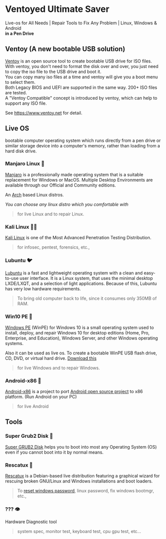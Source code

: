 # Ventoyed Ultimate Saver
Live-os for All Needs | Repair Tools to Fix Any Problem | Linux, Windows & Android  
**in a Pen Drive**

## Ventoy (A new bootable USB solution)
[Ventoy](https://github.com/ventoy/Ventoy "GitHub Repo") is an open source tool to create bootable USB drive for ISO files.  
With ventoy, you don't need to format the disk over and over, you just need to copy the iso file to the USB drive and boot it.  
You can copy many iso files at a time and ventoy will give you a boot menu to select them.  
Both Legacy BIOS and UEFI are supported in the same way. 200+ ISO files are tested.  
A "Ventoy Compatible" concept is introduced by ventoy, which can help to support any ISO file.  

See https://www.ventoy.net for detail.

## Live OS
bootable computer operating system which runs directly from a pen drive
or similar storage device into a computer's memory, rather than loading from a hard disk drive.

### Manjaro Linux :green_heart:
[Manjaro](https://manjaro.org/ "official website") is a professionally made operating system that is a suitable replacement for Windows or MacOS.
Multiple Desktop Environments are available through our Official and Community editions.

An [Arch](https://www.archlinux.org/ "official website") based Linux distros.

*You can choose any linux distro which you comfortable with*

> for live Linux and to repair Linux.

### Kali Linux :male_detective:
[Kali Linux](https://www.kali.org/ "official website") is one of the Most Advanced Penetration Testing Distribution.

> for infosec, pentest, forensics, etc.,

### Lubuntu :bird:
[Lubuntu](https://lubuntu.net/ "official website") is a fast and lightweight operating system with a clean and easy-to-use user interface.
It is a Linux system, that uses the minimal desktop LXDE/LXQT, and a selection of light applications.
Because of this, Lubuntu has very low hardware requirements.

> To bring old computer back to life, since it consumes only 350MB of RAM.

### Win10 PE :diamond_shape_with_a_dot_inside:
[Windows PE](https://docs.microsoft.com/en-us/windows-hardware/manufacture/desktop/winpe-intro "official") (WinPE) for Windows 10 is a small operating system
used to install, deploy, and repair Windows 10 for desktop editions (Home, Pro, Enterprise, and Education), Windows Server, and other Windows operating systems.

Also it can be used as live os.
To create a bootable WinPE USB flash drive, CD, DVD, or virtual hard drive.
[Download this](https://docs.microsoft.com/en-us/windows-hardware/manufacture/desktop/download-winpe--windows-pe "official")

> for live Windows and to repair Windows.

### Android-x86 :iphone:
[Android-x86](https://www.android-x86.org/ "official website") is a project to port [Android open source project](https://source.android.com/ "official") to x86 platform. (Run Android on your PC)

> for live Android

## Tools

### Super Grub2 Disk :minidisc:
[Super GRUB2 Disk](https://www.supergrubdisk.org/super-grub2-disk/ "official website") helps you to boot into most any Operating System (OS)
even if you cannot boot into it by normal means.

### Rescatux :speedboat:
[Rescatux](https://www.supergrubdisk.org/rescatux/ "official website") is a Debian-based live distribution featuring a graphical wizard
for rescuing broken GNU/Linux and Windows installations and boot loaders.

> To [reset windows password](https://pogostick.net/~pnh/ntpasswd/ "can use this too 'Offline Windows Password & Registry Editor'"), linux password, fix windows bootmgr, etc.,

### ??? :eye:
Hardware Diagnostic tool
> system spec, monitor test, keyboard test, cpu gpu test, etc...
